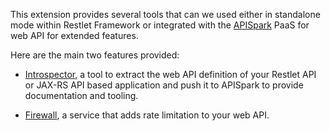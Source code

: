 This extension provides several tools that can we used either in standalone mode within Restlet Framework or integrated with the [APISpark](https://apispark.com/) PaaS for web API for extended features.

Here are the main two features provided:
* [Introspector](introspector.md), a tool to extract the web API definition of your Restlet API or JAX-RS API based application and push it to APISpark to provide documentation and tooling.

* [Firewall](firewall.md), a service that adds rate limitation to your web API.
